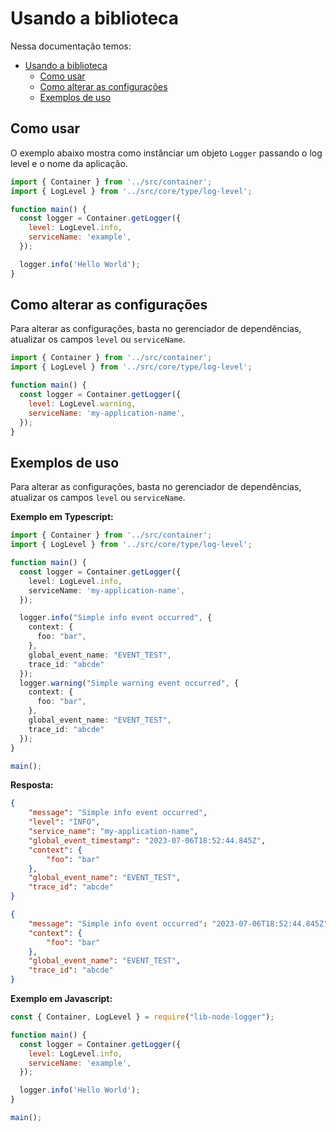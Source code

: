 # Usando a biblioteca

Nessa documentação temos:

- [Usando a biblioteca](#usando-a-biblioteca)
  - [Como usar](#como-usar)
  - [Como alterar as configurações](#como-alterar-as-configurações)
  - [Exemplos de uso](#exemplos-de-uso)

## Como usar

O exemplo abaixo mostra como instânciar um objeto `Logger` passando o log level e o nome da aplicação.
```javascript
import { Container } from '../src/container';
import { LogLevel } from '../src/core/type/log-level';

function main() {
  const logger = Container.getLogger({
    level: LogLevel.info,
    serviceName: 'example',
  });

  logger.info('Hello World');
}
```

## Como alterar as configurações

Para alterar as configurações, basta no gerenciador de dependências, atualizar os campos `level` ou `serviceName`.

```javascript
import { Container } from '../src/container';
import { LogLevel } from '../src/core/type/log-level';

function main() {
  const logger = Container.getLogger({
    level: LogLevel.warning,
    serviceName: 'my-application-name',
  });
}
```

## Exemplos de uso

Para alterar as configurações, basta no gerenciador de dependências, atualizar os campos `level` ou `serviceName`.

**Exemplo em Typescript:**
```typescript
import { Container } from '../src/container';
import { LogLevel } from '../src/core/type/log-level';

function main() {
  const logger = Container.getLogger({
    level: LogLevel.info,
    serviceName: 'my-application-name',
  });

  logger.info("Simple info event occurred", {
    context: {
      foo: "bar",
    },
    global_event_name: "EVENT_TEST",
    trace_id: "abcde"
  });
  logger.warning("Simple warning event occurred", {
    context: {
      foo: "bar",
    },
    global_event_name: "EVENT_TEST",
    trace_id: "abcde"
  });
}

main();
```

**Resposta:**
```json
{
    "message": "Simple info event occurred",
    "level": "INFO",
    "service_name": "my-application-name",
    "global_event_timestamp": "2023-07-06T18:52:44.845Z",
    "context": {
        "foo": "bar"
    },
    "global_event_name": "EVENT_TEST",
    "trace_id": "abcde"
}

{
    "message": "Simple info event occurred": "2023-07-06T18:52:44.845Z",
    "context": {
        "foo": "bar"
    },
    "global_event_name": "EVENT_TEST",
    "trace_id": "abcde"
}
```

**Exemplo em Javascript:**
```javascript
const { Container, LogLevel } = require("lib-node-logger");

function main() {
  const logger = Container.getLogger({
    level: LogLevel.info,
    serviceName: 'example',
  });

  logger.info('Hello World');
}

main();
```